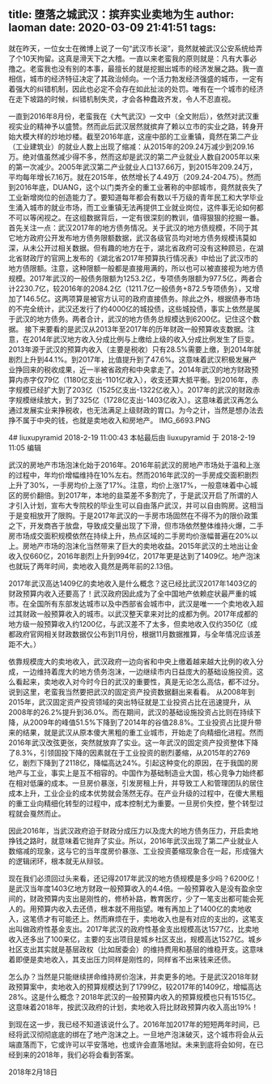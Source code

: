title: 堕落之城武汉：摈弃实业卖地为生
author: laoman
date: 2020-03-09 21:41:51
tags:
---
就在昨天，一位女士在微博上说了一句“武汉市长滚”，竟然就被武汉公安系统给弄了个10天拘留。这真是滑天下之大稽。一直以来老蛮我的原则就是：凡有大事必撸之。老蛮我也没有别的本事，最擅长的就是挖掘出城市的经济发展之路。我一直相信，城市的经济特征决定了其政治倾向。一个活力勃发经济强盛的城市，一定有着强大的纠错机制，因此也必定不会存在如此扯淡的处罚。唯有在一个城市的经济在走下坡路的时候，纠错机制失灵，才会各种蠢政齐发，令人不忍直视。
<!-- more-->
一直到2016年8月份，老蛮我在《大气武汉》一文中（全文附后），依然对武汉重视实业的精神予以盛赞。然而此后武汉居然就摈弃了赖以立市的实业之路，转身开始大模大样的炒地炒楼。截至2016年底，这座中部的工业重镇，竟然在第二产业（工业建筑业）的就业人数上出现了缩减：从2015年的209.24万减少到209.16万。绝对值虽然减少得不多，然而这却是武汉的第二产业就业人数自2005年以来的第一次减少。2005年武汉第二产业就业人口137.66万，到2015年209.24万，平均每年增长7.16万。就在2015年，依然增长了4.49万（209.24-204.75）。然而到2016年底，DUANG，这个以门类齐全的重工业著称的中部城市，竟然就丧失了工业新增岗位的创造能力了。要知道每年都会有数以千万级的青年民工和大学毕业生涌入城市的就业市场，而工业重镇无法再提供工业就业岗位，这件事无论如何都不可以等闲视之。在这组数据背后，一定有很深刻的教训，值得狠狠的挖掘一番。
首先关注一点：武汉2017年的地方债务情况。关于武汉的地方债规模，不同于其它地方政府公开发布地方债务限额数据，武汉各级官员均对地方债务规模讳莫如深，从未公开过相关数据。但有趣的地方在于，湖北省政府可没有这种顾忌，在湖北省财政厅的官网上发布的《湖北省2017年预算执行情况表》中给出了武汉市的地方债限额。注意，这种限额一般都是直接用满的，所以也可以被直接视为地方债规模。2017年武汉的一般债务限额为1253.2亿，专项债务限额为977.5亿，两者合计2230.7亿，较2016年的2084.2亿（1211.7亿一般债务+872.5专项债务），又增加了146.5亿。这两项算是被官方认可的政府直接债务。除此之外，根据债券市场的不完全统计，武汉还发行了约4000亿的城投债，这些城投债，事实上依然是属于武汉的地方债务。两者合计，武汉的地方债务总规模达到6200亿。记住这个数据。
接下来要看的是武汉从2013年至2017年的历年财政一般预算收支数据。注意，在2014年武汉地方收入分成比例与上缴给上级的收入分成比例发生了巨变。2013年源于武汉的预算内收入（主要是税收）只有28.5%需要上缴，到2014年就剧烈上升到44.1%。到2017年，比值提升到了47.6%。这意味着武汉积极发展产业挣回来的税收成果，近一半被省政府和中央拿走了。2014年武汉的地方财政预算内赤字仅79亿（1180亿支出-1101亿收入），收支还算大抵平衡。到2016年，赤字规模已经扩大到了203亿（1525亿支出-1322亿收入）。2017年的武汉的财政赤字规模继续放大，到了325亿（1728亿支出-1403亿收入）。这意味着武汉再怎么通过发展实业来挣税收，也无法满足上级财政的胃口。为今之计，当然是想办法去挣不属于中央的钱，也就是卖地收入和房地产。
IMG_6693.PNG

4# liuxupyramid
2018-2-19 11:00:43
本帖最后由 liuxupyramid 于 2018-2-19 11:05 编辑 

武汉的房地产市场泡沫化始于2016年。2016年前武汉的房地产市场处于温和上涨的过程中，年均价增幅维持在10%左右。然而2016年武汉的一手房成交面积剧烈上升了30%，一手房均价上涨了17%。注意，均价上涨17%，一般意味着中心城区的房价翻倍。到2017年，本地的韭菜差不多割完了，于是武汉开启了所谓的人才引入计划，宣布大专院校的毕业生可以自由落户武汉，并可以自由购房。这相当于是变相放开了限购。于是2017年武汉的一手房市场固然在不得不为的限价政策之下，开发商吝于放盘，导致成交量出现了下滑，但市场依然整体维持火爆，二手房市场成交面积规模依然在持续上升，热点区域的二手房均价涨幅普遍在20%以上。房地产市场的泡沫化当然带来了巨大的卖地收益。2015年武汉的土地出让金收入仅660亿，2016年剧烈上升到994亿，2017年更是达到了1409亿。地产泡沫也就玩了两年时间，卖地收入竟然是两年前的2.13倍。

2017年武汉高达1409亿的卖地收入是什么概念？这已经比武汉2017年1403亿的财政预算内收入还要高了！武汉政府因此成为了全中国地产依赖症状最严重的城市。在全国所有东部发达城市以及中西部省会城市中，武汉是唯一一个卖地收入超过其财政一般预算收入的城市。以武汉整天拿来对比的成都为例。2017年成都的地方级一般预算收入约1200亿，与武汉差不了太多，但卖地收入仅约350亿（成都政府官网相关财政数据仅公布到11月份，根据11月数据推算，与全年情况应该差距不大。）

依靠规模庞大的卖地收入，武汉政府一边向省和中央上缴着越来越大比例的收入分成，一边维持着庞大的地方债务泡沫，一边继续市内日益庞大的基础设施投资。这么看起来，卖地收入对今时今日的武汉的重要性，真是无论怎么高估，都不过分。说到这里，老蛮我当然要把武汉的固定资产投资数据翻出来看看。
从2008年到2015年，武汉固定资产投资领域的突出特征就是工业投资占比在迅速提升，从2008年的26.2%提升到36.0%。而在期间，武汉的基础设施投资占比则在持续下降，从2009年的峰值51.5%下降到了2014年的谷值28.8%。工业投资占比提升带来的结果，就是武汉从原本傻大黑粗的重工业城市，开始走了向精细化进程。然而2016年武汉改弦更张，突然就放弃了实业。这一年武汉的固定资产投资整体下降了8.3%，引领固投下降的因素就在于工业投资的剧烈萎缩，从2015年的2769亿，剧烈下降到了2118亿，降幅高达24%。引起这种变化的原因，在于我国的房地产与工业，事实上是互不相容的。中国作为基础制造业大国，核心竞争力始终都在相对低廉的成本。一旦房价暴涨，引发房租上升，并导致工人和管理团队的居住成本上升，工业企业的成本优势就会荡然无存。在产业升级的过程中，在傻大黑粗的重工业向精细化转型的过程中，成本控制尤为重要。一旦房价失控，整个转型过程就会戛然而止。

因此2016年，当武汉政府迫于财政分成压力以及庞大的地方债务压力，开启卖地挣钱之路时，就意味着它抛弃了实业。所以，2016年武汉出现了第二产业就业人数缩减的现象，这与它的当年度房价暴涨、工业投资萎缩现象合在一起，形成强大的逻辑闭环，根本就无从辩驳。

现在我们必须回过头来看，还记得2017年武汉的地方债规模是多少吗？6200亿！是武汉当年度1403亿地方财政一般预算收入的4.4倍。一般预算收入是没有盈余空间的，财政预算内支出是刚性的，修桥补路，教育医疗，少了一笔支出都可能会死人的。用预算内收入去还债，根本就不用指望。唯有再加上了1400亿的卖地收入，这笔债才有可能还上。然而麻烦在于，卖地收入也是有对应的支出的，这笔支出叫做政府性基金支出。2017年武汉的政府性基金支出规模高达1577亿，比卖地收入还多出了100来亿，主要的支出项目是城乡社区支出，规模高达1527亿。城乡社区支出其实就是基层政权（比如居委会）的维持费用和基层的维稳开支。这意味着即便是卖地收入，其支出压力同样是刚性的，同样省不出来钱来还债。

怎么办？当然是只能继续拼命维持房价泡沫，并卖更多的地。于是武汉2018年财政预算案中，卖地收入的预算规模达到了1799亿，较2017年的1409亿，增幅高达28%。这是什么概念？2018年武汉的一般预算内收入的预算规模也只有1515亿。这意味着2018年，按武汉政府的计划，卖地收入将比财政预算内收入高出19%！

到现在这一步，我已经不知道该说什么了。2016年加2017年的短短两年时间，已经将武汉彻彻底底的绑在了地产泡沫之上。一旦地产泡沫破灭，这个城市将会从云端直落而下，它或许可以平安落地，也或许会直落地狱。未来到底将会如何，在已经到来的2018年，我们必将会看到答案。

2018年2月18日
